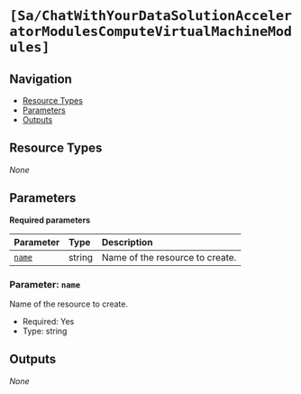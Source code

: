 # <Add module name> `[Sa/ChatWithYourDataSolutionAcceleratorModulesComputeVirtualMachineModules]`

<Add description>

## Navigation

- [Resource Types](#Resource-Types)
- [Parameters](#Parameters)
- [Outputs](#Outputs)

## Resource Types

_None_

## Parameters

**Required parameters**

| Parameter | Type | Description |
| :-- | :-- | :-- |
| [`name`](#parameter-name) | string | Name of the resource to create. |

### Parameter: `name`

Name of the resource to create.

- Required: Yes
- Type: string

## Outputs

_None_
